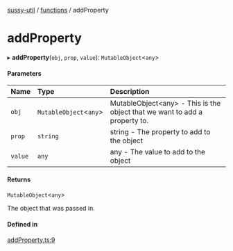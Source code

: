 [sussy-util](../README.md) / [functions](./README.md) / addProperty

# addProperty

▸ **addProperty**(`obj`, `prop`, `value`): `MutableObject`<`any`\>

#### Parameters

| Name | Type | Description |
| :------ | :------ | :------ |
| `obj` | `MutableObject`<`any`\> | MutableObject<any\> - This is the object that we want to add a property to. |
| `prop` | `string` | string - The property to add to the object |
| `value` | `any` | any - The value to add to the object |

#### Returns

`MutableObject`<`any`\>

The object that was passed in.

#### Defined in

[addProperty.ts:9](https://github.com/roteKlaue/SussyUtilMadeByMe/blob/10106df/src/Functions/addProperty.ts#L9)
